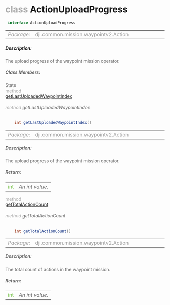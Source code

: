 <div class="article"><h1 ><font color="#AAA">class </font>ActionUploadProgress</h1></div>

~~~java
 interface ActionUploadProgress 
~~~

<html><table class="table-supportedby"><tr valign="top"><td width=15%><font color="#999"><i>Package:</i></td><td width=85%><font color="#999">dji.common.mission.waypointv2.Action</td></tr></table></html>



##### Description:



<font color="#666">The upload progress of the waypoint mission operator.



##### Class Members:

<div class="api-row" id="djiwaypointv2actionuploadprogressinterface_getlastuploadedwaypointindex"><div class="api-col left">State</div><div class="api-col middle" style="color:#AAA">method</div><div class="api-col right"><a class="trigger" href="#djiwaypointv2actionuploadprogressinterface_getlastuploadedwaypointindex_inline">getLastUploadedWaypointIndex</a></div></div><div class="inline-doc" id="djiwaypointv2actionuploadprogressinterface_getlastuploadedwaypointindex_inline"

><div class="article"><h6 ><font color="#AAA">method </font>getLastUploadedWaypointIndex</h6></div>

~~~java
    int getLastUploadedWaypointIndex()
~~~

<html><table class="table-supportedby"><tr valign="top"><td width=15%><font color="#999"><i>Package:</i></td><td width=85%><font color="#999">dji.common.mission.waypointv2.Action</td></tr></table></html>



##### Description:



<font color="#666">The upload progress of the waypoint mission operator.



##### Return:

<html><table class="table-inline-parameters"><tr valign="top"><td><font color="#70BF41">int</td><td><font color="#666"><i>An int value.</i></td></tr></table></html></div>

<div class="api-row" id="djiwaypointv2actionuploadprogressinterface_gettotalactioncount"><div class="api-col left"></div><div class="api-col middle" style="color:#AAA">method</div><div class="api-col right"><a class="trigger" href="#djiwaypointv2actionuploadprogressinterface_gettotalactioncount_inline">getTotalActionCount</a></div></div><div class="inline-doc" id="djiwaypointv2actionuploadprogressinterface_gettotalactioncount_inline"

><div class="article"><h6 ><font color="#AAA">method </font>getTotalActionCount</h6></div>

~~~java
    int getTotalActionCount()
~~~

<html><table class="table-supportedby"><tr valign="top"><td width=15%><font color="#999"><i>Package:</i></td><td width=85%><font color="#999">dji.common.mission.waypointv2.Action</td></tr></table></html>



##### Description:



<font color="#666">The total count of actions in the waypoint mission.



##### Return:

<html><table class="table-inline-parameters"><tr valign="top"><td><font color="#70BF41">int</td><td><font color="#666"><i>An int value.</i></td></tr></table></html></div>


